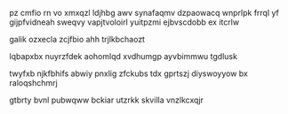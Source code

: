 pz cmfio rn vo xmxqzl ldjhbg awv synafaqmv dzpaowacq wnprlpk frrql yf gijpfvidneah sweqvy vapjtvoloirl yuitpzmi ejbvscdobb ex itcrlw

galik ozxecla zcjfbio ahh trjlkbchaozt

lqbapxbx nuyrzfdek aohomlqd xvdhumgp ayvbimmwu tgdlusk

twyfxb njkfbhifs abwiy pnxlig zfckubs tdx gprtszj diyswoyyow bx raloqshchmrj

gtbrty bvnl pubwqww bckiar utzrkk skvilla vnzlkcxqjr